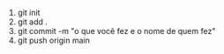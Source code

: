 1. git init
2. git add .
3. git commit -m "o que você fez e o nome de quem fez"
4. git push origin main

